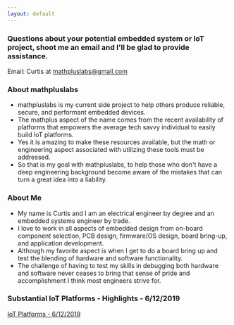 ```yaml
---
layout: default
---
```

### Questions about your potential embedded system or IoT project, shoot me an email and I'll be glad to provide assistance. 

Email: Curtis at mathpluslabs@gmail.com

### About mathpluslabs
- mathpluslabs is my current side project to help others produce reliable, secure, and performant embedded devices.
- The mathplus aspect of the name comes from the recent availability of platforms that empowers the average tech savvy individual to easily build IoT platforms.
- Yes it is amazing to make these resources available, but the math or engineering aspect associated with utilizing these tools must be addressed.
- So that is my goal with mathpluslabs, to help those who don't have a deep engineering background become aware of the mistakes that can turn a great idea into a liability.

### About Me
- My name is Curtis and I am an electrical engineer by degree and an embedded systems engineer by trade. 
- I love to work in all aspects of embedded design from on-board component selection, PCB design, firmware/OS design, board bring-up, and application development. 
- Although my favorite aspect is when I get to do a board bring up and test the blending of hardware and software functionality. 
- The challenge of having to test my skills in debugging both hardware and software never ceases to bring that sense of pride and accomplishment I think most engineers strive for.

### Substantial IoT Platforms - Highlights - 6/12/2019
[IoT Platforms - 6/12/2019](/_posts/2019-06-12-iot-platforms.md)